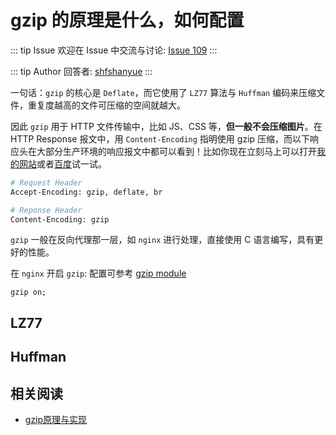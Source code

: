 # gzip 的原理是什么，如何配置



::: tip Issue 
 欢迎在 Issue 中交流与讨论: [Issue 109](https://github.com/shfshanyue/Daily-Question/issues/109) 
:::

::: tip Author 
回答者: [shfshanyue](https://github.com/shfshanyue) 
:::

一句话：`gzip` 的核心是 `Deflate`，而它使用了 `LZ77` 算法与 `Huffman` 编码来压缩文件，重复度越高的文件可压缩的空间就越大。

因此 `gzip` 用于 HTTP 文件传输中，比如 JS、CSS 等，**但一般不会压缩图片**。在 HTTP Response 报文中，用 `Content-Encoding` 指明使用 gzip 压缩，而以下响应头在大部分生产环境的响应报文中都可以看到！比如你现在立刻马上可以打开[我的网站](https://q.shanyue.tech)或者[百度](https://www.baidu.com)试一试。

``` bash
# Request Header
Accept-Encoding: gzip, deflate, br

# Reponse Header
Content-Encoding: gzip
```

`gzip` 一般在反向代理那一层，如 `nginx` 进行处理，直接使用 C 语言编写，具有更好的性能。

在 `nginx` 开启 `gzip`: 配置可参考 [gzip module](http://nginx.org/en/docs/http/ngx_http_gzip_module.html)

``` nginx
gzip on;
```

## LZ77

## Huffman

## 相关阅读

+ [gzip原理与实现](https://blog.csdn.net/imquestion/article/details/16439)